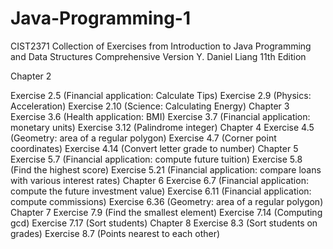# Java-Programming-1
CIST2371 Collection of Exercises from Introduction to Java Programming and Data Structures Comprehensive Version Y. Daniel Liang 11th Edition

Chapter 2

  Exercise 2.5 (Financial application: Calculate Tips)
  Exercise 2.9 (Physics: Acceleration)
  Exercise 2.10 (Science: Calculating Energy)
Chapter 3
  Exercise 3.6 (Health application: BMI)
  Exercise 3.7 (Financial application: monetary units)
  Exercise 3.12 (Palindrome integer)
Chapter 4
  Exercise 4.5 (Geometry: area of a regular polygon)
  Exercise 4.7 (Corner point coordinates)
  Exercise 4.14 (Convert letter grade to number)
Chapter 5
  Exercise 5.7 (Financial application: compute future tuition)
  Exercise 5.8 (Find the highest score)
  Exercise 5.21 (Financial application: compare loans with various interest rates)
Chapter 6
  Exercise 6.7 (Financial application: compute the future investment value)
  Exercise 6.11 (Financial application: compute commissions)
  Exercise 6.36 (Geometry: area of a regular polygon)
Chapter 7
  Exercise 7.9 (Find the smallest element)
  Exercise 7.14 (Computing gcd)
  Exercise 7.17 (Sort students)
Chapter 8
  Exercise 8.3 (Sort students on grades)
  Exercise 8.7 (Points nearest to each other)
